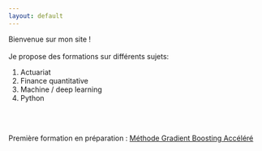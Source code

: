 ```yaml
---
layout: default
---
```


Bienvenue sur mon site ! 
<br> <br>
Je propose des formations sur différents sujets:
<ol type="1">
  <li>Actuariat</li>
  <li>Finance quantitative</li>
  <li>Machine / deep learning</li>
  <li>Python</li>
</ol>
<br> <br>

Première formation en préparation : <a href="pages\xgboost.html"> Méthode Gradient Boosting Accéléré </a>
